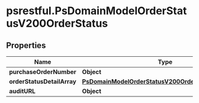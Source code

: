 # psrestful.PsDomainModelOrderStatusV200OrderStatus

## Properties
Name | Type | Description | Notes
------------ | ------------- | ------------- | -------------
**purchaseOrderNumber** | **Object** |  | 
**orderStatusDetailArray** | [**PsDomainModelOrderStatusV200OrderStatusDetailArray**](PsDomainModelOrderStatusV200OrderStatusDetailArray.md) |  | 
**auditURL** | **Object** |  | [optional] 
